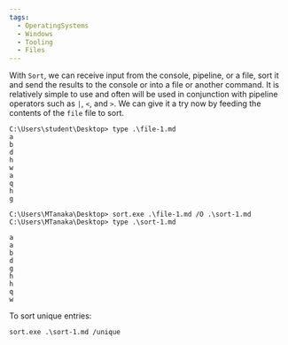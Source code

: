 ```yaml
---
tags:
  - OperatingSystems
  - Windows
  - Tooling
  - Files
---
```

With `Sort`, we can receive input from the console, pipeline, or a file, sort it and send the results to the console or into a file or another command. It is relatively simple to use and often will be used in conjunction with pipeline operators such as `|`, `<`, and `>`. We can give it a try now by feeding the contents of the `file` file to sort.

```cmd-session
C:\Users\student\Desktop> type .\file-1.md
a
b
d
h
w
a
q
h
g

C:\Users\MTanaka\Desktop> sort.exe .\file-1.md /O .\sort-1.md
C:\Users\MTanaka\Desktop> type .\sort-1.md

a
a
b
d
g
h
h
q
w
```


To sort unique entries:

```cmd-session
sort.exe .\sort-1.md /unique
```